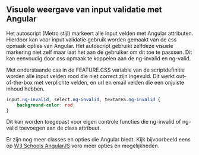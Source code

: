 ## Visuele weergave van input validatie met Angular

Het autoscript (Metro stijl) markeert alle input velden met Angular attributen. Hierdoor kan voor input validatie gebruik worden gemaakt van de css opmaak opties van Angular. Het autoscript gebruikt zelfdeze visuele markering niet zelf maar laat het aan de gebruiker om dit toe te passsen. Dit kan eenvoudig door  css opmaak te koppelen aan de ng-invalid en ng-valid.

Met onderstaande css in de FEATURE.CSS variable van de scriptdefinitie worden alle input velden rood die niet correct zijn ingevuld. Dit werkt out-of-the-box met verplichte velden, en url en email velden die een onjuiste inhoud hebben.

``` css
input.ng-invalid, select.ng-invalid, textarea.ng-invalid {
    background-color: red; 
}
```

Dit kan worden toegepast voor eigen controle functies die ng-invalid of ng-valid toevoegen aan de class attribuut. 


Er zijn nog meer classes en opties die Angular biedt. Kijk bijvoorbeeld eens op [W3 Schools AngularJS](https://www.w3schools.com/angular/angular_validation.asp) voro meer opties en mogelijkheden. 
